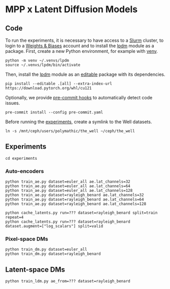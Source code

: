 # MPP x Latent Diffusion Models

## Code

To run the experiments, it is necessary to have access to a [Slurm](https://slurm.schedmd.com) cluster, to login to a [Weights & Biases](https://wandb.ai) account and to install the [lpdm](lpdm) module as a package. First, create a new Python environment, for example with [venv](https://docs.python.org/3/library/venv.html).

```
python -m venv ~/.venvs/lpdm
source ~/.venvs/lpdm/bin/activate
```

Then, install the [lpdm](lpdm) module as an [editable](https://pip.pypa.io/en/latest/topics/local-project-installs) package with its dependencies.

```
pip install --editable .[all] --extra-index-url https://download.pytorch.org/whl/cu121
```

Optionally, we provide [pre-commit hooks](pre-commit.yml) to automatically detect code issues.

```
pre-commit install --config pre-commit.yaml
```

Before running the [experiments](experiments/), create a symlink to the Well datasets.

```
ln -s /mnt/ceph/users/polymathic/the_well ~/ceph/the_well
```

## Experiments

```
cd experiments
```

### Auto-encoders

```
python train_ae.py dataset=euler_all ae.lat_channels=32
python train_ae.py dataset=euler_all ae.lat_channels=64
python train_ae.py dataset=euler_all ae.lat_channels=128
python train_ae.py dataset=rayleigh_benard ae.lat_channels=32
python train_ae.py dataset=rayleigh_benard ae.lat_channels=64
python train_ae.py dataset=rayleigh_benard ae.lat_channels=128
```

```
python cache_latents.py run=??? dataset=rayleigh_benard split=train repeat=4
python cache_latents.py run=??? dataset=rayleigh_benard dataset.augment=["log_scalars"] split=valid
```

### Pixel-space DMs

```
python train_dm.py dataset=euler_all
python train_dm.py dataset=rayleigh_benard
```

## Latent-space DMs

```
python train_ldm.py ae_from=??? dataset=rayleigh_benard
```
